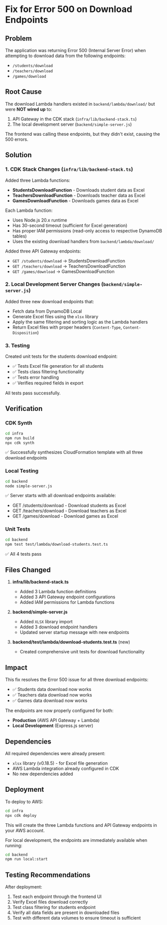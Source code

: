 # Fix for Error 500 on Download Endpoints

## Problem
The application was returning Error 500 (Internal Server Error) when attempting to download data from the following endpoints:
- `/students/download`
- `/teachers/download`
- `/games/download`

## Root Cause
The download Lambda handlers existed in `backend/lambda/download/` but were **NOT wired up** to:
1. API Gateway in the CDK stack (`infra/lib/backend-stack.ts`)
2. The local development server (`backend/simple-server.js`)

The frontend was calling these endpoints, but they didn't exist, causing the 500 errors.

## Solution

### 1. CDK Stack Changes (`infra/lib/backend-stack.ts`)

Added three Lambda functions:
- **StudentsDownloadFunction** - Downloads student data as Excel
- **TeachersDownloadFunction** - Downloads teacher data as Excel  
- **GamesDownloadFunction** - Downloads games data as Excel

Each Lambda function:
- Uses Node.js 20.x runtime
- Has 30-second timeout (sufficient for Excel generation)
- Has proper IAM permissions (read-only access to respective DynamoDB tables)
- Uses the existing download handlers from `backend/lambda/download/`

Added three API Gateway endpoints:
- `GET /students/download` → StudentsDownloadFunction
- `GET /teachers/download` → TeachersDownloadFunction
- `GET /games/download` → GamesDownloadFunction

### 2. Local Development Server Changes (`backend/simple-server.js`)

Added three new download endpoints that:
- Fetch data from DynamoDB Local
- Generate Excel files using the `xlsx` library
- Apply the same filtering and sorting logic as the Lambda handlers
- Return Excel files with proper headers (`Content-Type`, `Content-Disposition`)

### 3. Testing

Created unit tests for the students download endpoint:
- ✅ Tests Excel file generation for all students
- ✅ Tests class filtering functionality
- ✅ Tests error handling
- ✅ Verifies required fields in export

All tests pass successfully.

## Verification

### CDK Synth
```bash
cd infra
npm run build
npx cdk synth
```
✅ Successfully synthesizes CloudFormation template with all three download endpoints

### Local Testing
```bash
cd backend
node simple-server.js
```
✅ Server starts with all download endpoints available:
- GET /students/download - Download students as Excel
- GET /teachers/download - Download teachers as Excel
- GET /games/download - Download games as Excel

### Unit Tests
```bash
cd backend
npm test test/lambda/download-students.test.ts
```
✅ All 4 tests pass

## Files Changed

1. **infra/lib/backend-stack.ts**
   - Added 3 Lambda function definitions
   - Added 3 API Gateway endpoint configurations
   - Added IAM permissions for Lambda functions

2. **backend/simple-server.js**
   - Added `XLSX` library import
   - Added 3 download endpoint handlers
   - Updated server startup message with new endpoints

3. **backend/test/lambda/download-students.test.ts** (new)
   - Created comprehensive unit tests for download functionality

## Impact

This fix resolves the Error 500 issue for all three download endpoints:
- ✅ Students data download now works
- ✅ Teachers data download now works
- ✅ Games data download now works

The endpoints are now properly configured for both:
- **Production** (AWS API Gateway + Lambda)
- **Local Development** (Express.js server)

## Dependencies

All required dependencies were already present:
- `xlsx` library (v0.18.5) - for Excel file generation
- AWS Lambda integration already configured in CDK
- No new dependencies added

## Deployment

To deploy to AWS:
```bash
cd infra
npx cdk deploy
```

This will create the three Lambda functions and API Gateway endpoints in your AWS account.

For local development, the endpoints are immediately available when running:
```bash
cd backend
npm run local:start
```

## Testing Recommendations

After deployment:
1. Test each endpoint through the frontend UI
2. Verify Excel files download correctly
3. Test class filtering for students endpoint
4. Verify all data fields are present in downloaded files
5. Test with different data volumes to ensure timeout is sufficient
